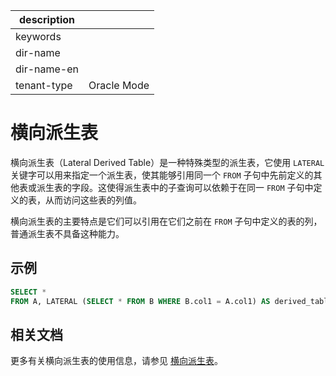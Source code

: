 |description||
|---|---|
|keywords||
|dir-name||
|dir-name-en||
|tenant-type|Oracle Mode|

# 横向派生表

横向派生表（Lateral Derived Table）是一种特殊类型的派生表，它使用 `LATERAL` 关键字可以用来指定一个派生表，使其能够引用同一个 `FROM` 子句中先前定义的其他表或派生表的字段。这使得派生表中的子查询可以依赖于在同一 `FROM` 子句中定义的表，从而访问这些表的列值。

横向派生表的主要特点是它们可以引用在它们之前在 `FROM` 子句中定义的表的列，普通派生表不具备这种能力。

## 示例

```sql
SELECT * 
FROM A, LATERAL (SELECT * FROM B WHERE B.col1 = A.col1) AS derived_table;
```

## 相关文档

更多有关横向派生表的使用信息，请参见 [横向派生表](../../../../../300.develop/200.application-development-of-oracle-mode/500.read-data-of-oracle-mode/200.multi-table-join-query-of-oracle-mode/600.lateral-derived-tables-of-oracle-develop.md)。
